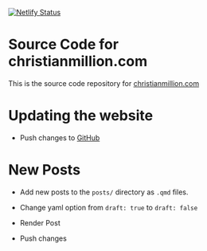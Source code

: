 [![Netlify Status](https://api.netlify.com/api/v1/badges/12b5c6b1-39c7-4ee7-a90a-eb50e8451e33/deploy-status)](https://app.netlify.com/sites/elegant-blackwell-a28c81/deploys)

# Source Code for christianmillion.com

This is the source code repository for [christianmillion.com](https://christianmillion.com)

# Updating the website

- Push changes to [GitHub](https://github.com/christian-million/christianmillion)

# New Posts

- Add new posts to the `posts/` directory as `.qmd` files.

- Change yaml option from `draft: true` to `draft: false`

- Render Post

- Push changes

